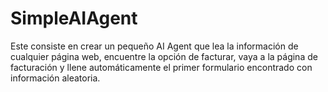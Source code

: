 # SimpleAIAgent
Este consiste en crear un pequeño AI Agent que lea la información de cualquier página web, encuentre la opción de facturar, vaya a la página de facturación y llene automáticamente el primer formulario encontrado con información aleatoria.
